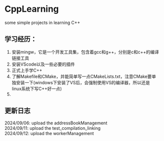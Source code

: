 # CppLearning
  some simple projects in learning C++

## 学习经历：
  1. 安装mingw，它是一个开发工具集，包含着gcc和g++，分别是c和c++的编译链接工具
  2. 安装VScode以及一些必要的插件
  3. 正式上手学C++
  4. 了解Makefile和CMake，并能简单写一点CMakeLists.txt，注意CMake要单独安装一下(windows下安装了VS后，会强制使用VS的编译器，所以还是linux系统下写C++好一点)
  5. 
     
## 更新日志
  2024/09/06: upload the addressBookManagement  
  2024/09/11: upload the test_compilation_linking  
  2024/09/12: upload the workerManagement
